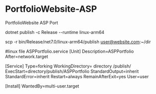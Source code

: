 # PortfolioWebsite-ASP
PortfolioWebsite ASP Port

dotnet publish -c Release --runtime linux-arm64

scp -r bin/Release/net7.0/linux-arm64/publish user@website.com:~/dir


#linux file
ASPPortfolio.service
[Unit]
Description=ASPPortfolio
After=network.target

[Service]
Type=forking
WorkingDirectory= directory /publish/
ExecStart=directory/publish/ASPPortfolio
StandardOutput=inherit
StandardError=inherit
Restart=always
RemainAfterExit=yes
User=user

[Install]
WantedBy=multi-user.target




